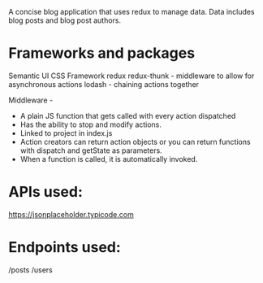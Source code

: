A concise blog application that uses redux to manage data. Data includes blog posts and blog post authors.

# Frameworks and packages
Semantic UI CSS Framework
redux
redux-thunk - middleware to allow for asynchronous actions
lodash - chaining actions together

Middleware - 
- A plain JS function that gets called with every action dispatched
- Has the ability to stop and modify actions. 
- Linked to project in index.js
- Action creators can return action objects or you can return functions with dispatch and getState as parameters. 
- When a function is called, it is automatically invoked.

# APIs used:
https://jsonplaceholder.typicode.com

# Endpoints used:
/posts
/users
